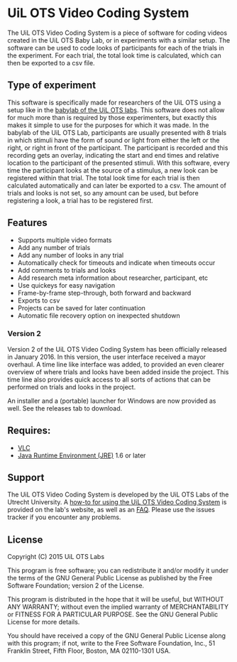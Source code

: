 # UiL OTS Video Coding System
The UiL OTS Video Coding System is a piece of software for coding videos created in the UiL OTS Baby Lab, or in experiments with a similar setup. The software can be used to code looks of participants for each of the trials in the experiment. For each trial, the total look time is calculated, which can then be exported to a csv file.

## Type of experiment
This software is specifically made for researchers of the UiL OTS using a setup like in the [babylab of the UiL OTS labs](http://uilots-labs.wp.hum.uu.nl/facilities/baby-lab/). This software does not allow for much more than is required by those experimenters, but exactly this makes it simple to use for the purposes for which it was made. 
In the babylab of the UiL OTS Lab, participants are usually presented with 8 trials in which stimuli have the form of sound or light from either the left or the right, or right in front of the participant. The participant is recorded and this recording gets an overlay, indicating the start and end times and relative location to the participant of the presented stimuli.
With this software, every time the participant looks at the source of a stimulus, a new look can be registered within that trial. The total look time for each trial is then calculated automatically and can later be exported to a csv.
The amount of trials and looks is not set, so any amount can be used, but before registering a look, a trial has to be registered first.

## Features
* Supports multiple video formats
* Add any number of trials
* Add any number of looks in any trial
* Automatically check for timeouts and indicate when timeouts occur
* Add comments to trials and looks
* Add research meta information about researcher, participant, etc
* Use quickeys for easy navigation
* Frame-by-frame step-through, both forward and backward
* Exports to csv
* Projects can be saved for later continuation
* Automatic file recovery option on inexpected shutdown

### Version 2
Version 2 of the UiL OTS Video Coding System has been officially released in January 2016. In this version, the user interface received a mayor overhaul. A time line like interface was added, to provided an even clearer overview of where trials and looks have been added inside the project. This time line also provides quick access to all sorts of actions that can be performed on trials and looks in the project.

An installer and a (portable) launcher for Windows are now provided as well. See the releases tab to download.

## Requires:
 * [VLC](http://www.videolan.org/vlc/)
 * [Java Runtime Environment (JRE)](https://www.java.com/en/download/) 1.6 or later

## Support
The UiL OTS Video Coding System is developed by the UiL OTS Labs of the Utrecht University. A [how-to for using the UiL OTS Video Coding System](http://uilots-labs.wp.hum.uu.nl/how-to/how-to-recode-videos-offline-in-the-babylab/) is provided on the lab's website, as well as an [FAQ](http://uilots-labs.wp.hum.uu.nl/how-to/faq-troubleshooting-uil-ots-video-coding-system/).
Please use the issues tracker if you encounter any problems. 

## License
Copyright (C) 2015 UiL OTS Labs

This program is free software; you can redistribute it and/or modify
it under the terms of the GNU General Public License as published by
the Free Software Foundation; version 2 of the License.

This program is distributed in the hope that it will be useful,
but WITHOUT ANY WARRANTY; without even the implied warranty of
MERCHANTABILITY or FITNESS FOR A PARTICULAR PURPOSE.  See the
GNU General Public License for more details.

You should have received a copy of the GNU General Public License along
with this program; if not, write to the Free Software Foundation, Inc.,
51 Franklin Street, Fifth Floor, Boston, MA 02110-1301 USA.
